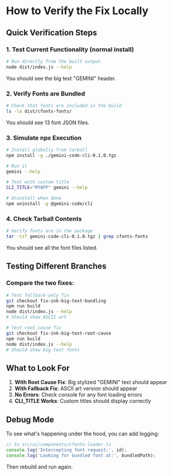 # How to Verify the Fix Locally

## Quick Verification Steps

### 1. Test Current Functionality (normal install)
```bash
# Run directly from the built output
node dist/index.js --help
```
You should see the big text "GEMINI" header.

### 2. Verify Fonts are Bundled
```bash
# Check that fonts are included in the build
ls -la dist/cfonts-fonts/
```
You should see 13 font JSON files.

### 3. Simulate npx Execution
```bash
# Install globally from tarball
npm install -g ./gemini-code-cli-0.1.0.tgz

# Run it
gemini --help

# Test with custom title
CLI_TITLE="MYAPP" gemini --help

# Uninstall when done
npm uninstall -g @gemini-code/cli
```

### 4. Check Tarball Contents
```bash
# Verify fonts are in the package
tar -tzf gemini-code-cli-0.1.0.tgz | grep cfonts-fonts
```
You should see all the font files listed.

## Testing Different Branches

### Compare the two fixes:
```bash
# Test fallback-only fix
git checkout fix-ink-big-text-bundling
npm run build
node dist/index.js --help
# Should show ASCII art

# Test root cause fix  
git checkout fix-ink-big-text-root-cause
npm run build
node dist/index.js --help
# Should show big text fonts
```

## What to Look For

1. **With Root Cause Fix**: Big stylized "GEMINI" text should appear
2. **With Fallback Fix**: ASCII art version should appear
3. **No Errors**: Check console for any font loading errors
4. **CLI_TITLE Works**: Custom titles should display correctly

## Debug Mode

To see what's happening under the hood, you can add logging:

```javascript
// In src/ui/components/cfonts-loader.ts
console.log('Intercepting font request:', id);
console.log('Looking for bundled font at:', bundledPath);
```

Then rebuild and run again.